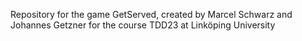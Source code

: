 Repository for the game GetServed, created by Marcel Schwarz and Johannes Getzner for the course TDD23 at Linköping University

